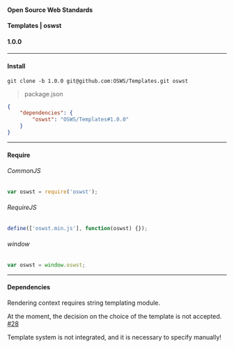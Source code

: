 #### Open Source Web Standards
#### Templates | oswst
#### 1.0.0
---

#### Install

`git clone -b 1.0.0 git@github.com:OSWS/Templates.git oswst`

> package.json
```json
{
    "dependencies": {
        "oswst": "OSWS/Templates#1.0.0"
    }
}
```

---
#### Require

###### CommonJS
```js
var oswst = require('oswst');
```

###### RequireJS
```js
define(['oswst.min.js'], function(oswst) {});
```

###### window
```js
var oswst = window.oswst;
```

---
#### Dependencies

Rendering context requires string templating module.

At the moment, the decision on the choice of the template is not accepted. [#28](https://github.com/OSWS/Templates/issues/28)

Template system is not integrated, and it is necessary to specify manually!